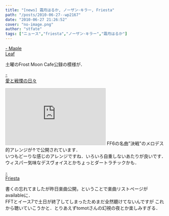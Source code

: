```yaml
---
title: "[news] 霜月はるか, ノーザン･キラー, Friesta"
path: "/posts/2010-06-27--wp2167"
date: "2010-06-27 21:26:52"
cover: "no-image.png"
author: "stfate"
tags: ["ニュース","friesta","ノーザン･キラー","霜月はるか"]
---
```


<style type="text/css">
<!--
p {white-space: pre-wrap};
-->
</style>

<a  href="http://ameblo.jp/shimotsukin/" target="_blank">- Maple Leaf</a>
<div >土曜のFrost Moon Cafe公録の模様が．</div>

<a  href="http://cobhc.blog40.fc2.com/" target="_blank">- 愛と戦慄の日々</a>
<div ><iframe width="312" height="176" src="http://ext.nicovideo.jp/thumb/sm11200112" scrolling="no" style="border:solid 1px #CCC;" frameborder="0"><a href="http://www.nicovideo.jp/watch/sm11200112">【ニコニコ動画】FF6の決戦をメロデスみたいにしてみた</a></iframe>
FF6の名曲"決戦"のメロデス的アレンジが↑で公開されています．
<div >いつもどーりな感じのアレンジですね．いろいろ自重しないあたりが良いです．
ウィスパー気味なデスヴォイスとかちょっとダートラチックかも．</div></div>

<a  href="http://friesta.crowsclaw.info/" target="_blank">- Friesta</a>
<div >書くの忘れてましたが昨日楽曲公開，ということで楽曲リストページがavailableに．
<div >FFTとイース7で土日が終了してしまったため</del>まだ全然聽けてないんですが
これから聴いていこうかと．とりあえずtomotさんの幻視の夜とか楽しみすぎる．</div></div>